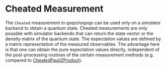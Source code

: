 # Cheated Measurement

The `Cheated` measurement in qoqo/roqoqo can be used only on a simulator backend to obtain a quantum state. Cheated measurements are only possible with simulator backends that can return the state vector or the density matrix of the quantum state. The expectation values are defined by a matrix representation of the measured observables. The advantage here is that one can obtain the pure expectation values directly, independent of the post-processing routines of the certain measurement methods (e.g. compared to [CheatedPauliZProduct](pauliz_cheated.md)).
